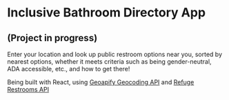 # Inclusive Bathroom Directory App
## (Project in progress)

Enter your location and look up public restroom options near you, sorted by nearest options, whether it meets criteria such as being gender-neutral, ADA accessible, etc., and how to get there!

Being built with React, using [Geoapify Geocoding API](https://www.geoapify.com/geocoding-api ) and [Refuge Restrooms API](https://www.refugerestrooms.org/)

